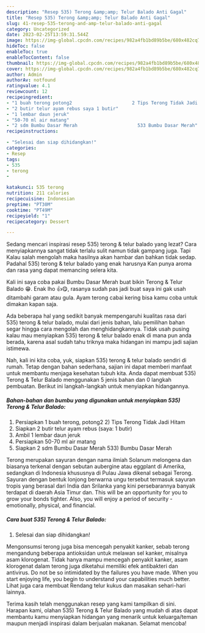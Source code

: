```yaml
---
description: "Resep 535) Terong &amp;amp; Telur Balado Anti Gagal"
title: "Resep 535) Terong &amp;amp; Telur Balado Anti Gagal"
slug: 41-resep-535-terong-and-amp-telur-balado-anti-gagal
category: Uncategorized
date: 2023-02-25T13:59:31.544Z
image: https://img-global.cpcdn.com/recipes/982a4fb1bd89b5be/680x482cq70/535-terong-telur-balado-foto-resep-utama.jpg
hideToc: false
enableToc: true
enableTocContent: false
thumbnail: https://img-global.cpcdn.com/recipes/982a4fb1bd89b5be/680x482cq70/535-terong-telur-balado-foto-resep-utama.jpg
cover: https://img-global.cpcdn.com/recipes/982a4fb1bd89b5be/680x482cq70/535-terong-telur-balado-foto-resep-utama.jpg
author: Admin
authorAv: notfound
ratingvalue: 4.1
reviewcount: 12
recipeingredient:
- "1 buah terong potong2                      2 Tips Terong Tidak Jadi Hitam"
- "2 butir telur ayam rebus saya 1 butir"
- "1 lembar daun jeruk"
- "50-70 ml air matang"
- "2 sdm Bumbu Dasar Merah                      533 Bumbu Dasar Merah"
recipeinstructions:

- "Selesai dan siap dihidangkan!"
categories:
- Resep
tags:
- 535
- terong
- 

katakunci: 535 terong  
nutrition: 211 calories
recipecuisine: Indonesian
preptime: "PT30M"
cooktime: "PT49M"
recipeyield: "1"
recipecategory: Dessert

---
```



Sedang mencari inspirasi resep 535) terong &amp; telur balado yang lezat? Cara menyiapkannya sangat tidak terlalu sulit namun tidak gampang juga. Tapi Kalau salah mengolah maka hasilnya akan hambar dan bahkan tidak sedap. Padahal 535) terong &amp; telur balado yang enak harusnya Kan punya aroma dan rasa yang dapat memancing selera kita.


Kali ini saya coba pakai Bumbu Dasar Merah buat bikin Terong &amp; Telur Balado 😁. Enak lho 👍😋, rasanya sudah pas jadi buat saya ini gak usah ditambahi garam atau gula. Ayam terong cabai kering bisa kamu coba untuk dimakan kapan saja.

Ada beberapa hal yang sedikit banyak mempengaruhi kualitas rasa dari 535) terong &amp; telur balado, mulai dari jenis bahan, lalu pemilihan bahan segar hingga cara mengolah dan menghidangkannya. Tidak usah pusing kalau mau menyiapkan 535) terong &amp; telur balado enak di mana pun anda berada, karena asal sudah tahu triknya maka hidangan ini mampu jadi sajian istimewa.


Nah, kali ini kita coba, yuk, siapkan 535) terong &amp; telur balado sendiri di rumah. Tetap dengan bahan sederhana, sajian ini dapat memberi manfaat untuk membantu menjaga kesehatan tubuh kita. Anda dapat membuat 535) Terong &amp; Telur Balado menggunakan 5 jenis bahan dan 0 langkah pembuatan. Berikut ini langkah-langkah untuk menyiapkan hidangannya.

<!--inarticleads1-->

##### Bahan-bahan dan bumbu yang digunakan untuk menyiapkan 535) Terong &amp; Telur Balado:

1. Persiapkan 1 buah terong, potong2                      2) Tips Terong Tidak Jadi Hitam
1. Siapkan 2 butir telur ayam rebus (saya: 1 butir)
1. Ambil 1 lembar daun jeruk
1. Persiapkan 50-70 ml air matang
1. Siapkan 2 sdm Bumbu Dasar Merah                      533) Bumbu Dasar Merah


Terong merupakan sayuran dengan nama ilmiah Solanum melongena dan biasanya terkenal dengan sebutan aubergine atau eggplant di Amerika, sedangkan di Indonesia khususnya di Pulau Jawa dikenal sebagai Terong. Sayuran dengan bentuk lonjong berwarna ungu tersebut termasuk sayuran tropis yang berasal dari India dan Srilanka yang kini persebarannya banyak terdapat di daerah Asia Timur dan. This will be an opportunity for you to grow your bonds tighter. Also, you will enjoy a period of security - emotionally, physical, and financial. 

<!--inarticleads2-->

##### Cara buat 535) Terong &amp; Telur Balado:


1. Selesai dan siap dihidangkan!

Mengonsumsi terong juga bisa mencegah penyakit kanker, sebab terong mengandung beberapa antioksidan untuk melawan sel kanker, misalnya asam klorogenat. Tidak hanya mampu mencegah penyakit kanker, asam klorogenat dalam terong juga diketahui memiliki efek antibakteri dan antivirus. Do not be so intimidated by the failures you have made. When you start enjoying life, you begin to understand your capabilities much better. Lihat juga cara membuat Rendang telur kukus dan masakan sehari-hari lainnya. 

Terima kasih telah menggunakan resep yang kami tampilkan di sini. Harapan kami, olahan 535) Terong &amp; Telur Balado yang mudah di atas dapat membantu kamu menyiapkan hidangan yang menarik untuk keluarga/teman maupun menjadi inspirasi dalam berjualan makanan. Selamat mencoba!
